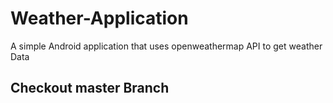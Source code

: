 # Weather-Application
A simple Android application that uses openweathermap API to get weather Data
 ## Checkout master Branch
